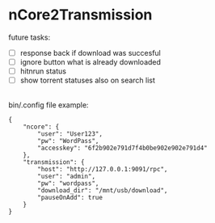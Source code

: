 # nCore2Transmission
future tasks: <br>
- [ ] response back if download was succesful
- [ ] ignore button what is already downloaded
- [ ] hitnrun status
- [ ] show torrent statuses also on search list
<br>
bin/.config file example: <br>

```
{
	"ncore": {
		"user": "User123",
		"pw": "WordPass",
		"accesskey": "6f2b902e791d7f4b0be902e902e791d4"
	},
	"transmission": {
		"host": "http://127.0.0.1:9091/rpc",
		"user": "admin",
		"pw": "wordpass",
		"download_dir": "/mnt/usb/download",
		"pauseOnAdd": true
	}
}
```